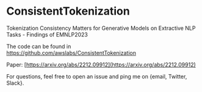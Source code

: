 # ConsistentTokenization
Tokenization Consistency Matters for Generative Models on Extractive NLP Tasks - Findings of EMNLP2023

The code can be found in https://github.com/awslabs/ConsistentTokenization

Paper: [https://arxiv.org/abs/2212.09912](https://arxiv.org/abs/2212.09912)

For questions, feel free to open an issue and ping me on {email, Twitter, Slack}.
